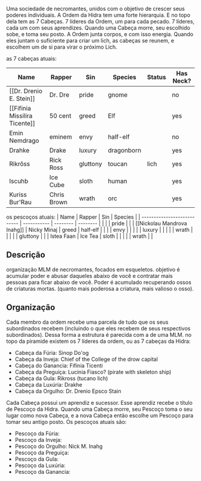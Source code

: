 Uma sociedade de necromantes, unidos com o objetivo de crescer seus poderes individuais.
A Ordem da Hidra tem uma forte hierarquia. E no topo dela tem as 7 Cabeças. 7 líderes da
Ordem, um para cada pecado. 7 líderes, cada um com seus aprendizes. Quando uma Cabeça morre,
seu escolhido sobe, e toma seu posto. A Ordem junta corpos, e com isso energia. Quando eles
juntam o suficiente para criar um lich, as cabeças se reunem, e escolhem um de si para virar
o próximo Lich.

as 7 cabeças atuais:

| Name            | Rapper      | Sin      | Species    | Status | Has Neck? |
| --------------- | ----------- | -------- | ---------- | ------ | --------- |
| [[Dr. Drenio E. Stein]]      | Dr. Dre     | pride    | gnome      |        | no        |
| [[Fifinia Missilira Ticente]] | 50 cent     | greed    | Elf        |        | yes       |
| Emin Nemdrago   | eminem      | envy     | half-elf   |        | no        |
| Drahke          | Drake       | luxury   | dragonborn |        | yes       |
| Rikrôss         | Rick Ross   | gluttony | toucan     | lich   | yes       |
| Iscuhb          | Ice Cube    | sloth    | human      |        | yes       |
| Kuriss Bur'Rau  | Chris Brown | wrath    | orc        |        | yes       |


os pescoços atuais:
| Name                        | Rapper      | Sin      | Species  |
| --------------------------- | ----------- | -------- | -------- |
|                             |             | pride    |          |
| [[Nickolau Mandrova Inahg]] | Nicky Minaj | greed    | half-elf |
|                             |             | envy     |          |
|                             |             | luxury   |          |
|                             |             | wrath    |          |
|                             |             | gluttony |          |
| Istea Faan                  | Ice Tea     | sloth    |          |
|                             |             | wrath    |          |


## Descrição
organização MLM de necromantes, focados em esqueletos. objetivo é acumular poder e abusar daqueles abaixo de você e contratar mais pessoas para ficar abaixo de você. Poder é acumulado recuperando ossos de criaturas mortas. (quanto mais poderosa a criatura, mais valioso o osso).

## Organização
Cada membro da ordem recebe uma parcela de tudo que os seus subordinados recebem (incluindo o que eles recebem de seus respectivos subordinados). Dessa forma a estrutura é parecida com a de uma MLM. no topo da piramide existem os 7 líderes da ordem, ou as 7 cabeças da Hidra:

  - Cabeça da Fúria:        Sinop Do'og
  - Cabeça da Inveja:       Chief of the College of the drow capital
  - Cabeça do Ganancia:     Fifinia Ticenti
  - Cabeça da Preguiça:     Lucinia Fiasco? (pirate with skeleton ship)
  - Cabeça da Gula:         Rikross (tucano lich)
  - Cabeça da Luxúria:      Drakhe
  - Cabeça da Orgulho:      Dr. Drenio Epsco Stain

Cada Cabeça possui um aprendiz e sucessor. Esse aprendiz recebe o título de Pescoço da Hidra. Quando uma Cabeça morre, seu Pescoço toma o seu lugar como nova Cabeça, e a nova Cabeça então escolhe um Pescoço para tomar seu antigo posto. Os pescoços atuais são:

  - Pescoço da Fúria:       
  - Pescoço da Inveja:      
  - Pescoço do Orgulho:     Nick M. Inahg
  - Pescoço da Preguiça:    
  - Pescoço da Gula:        
  - Pescoço da Luxúria:     
  - Pescoço da Ganancia:    
